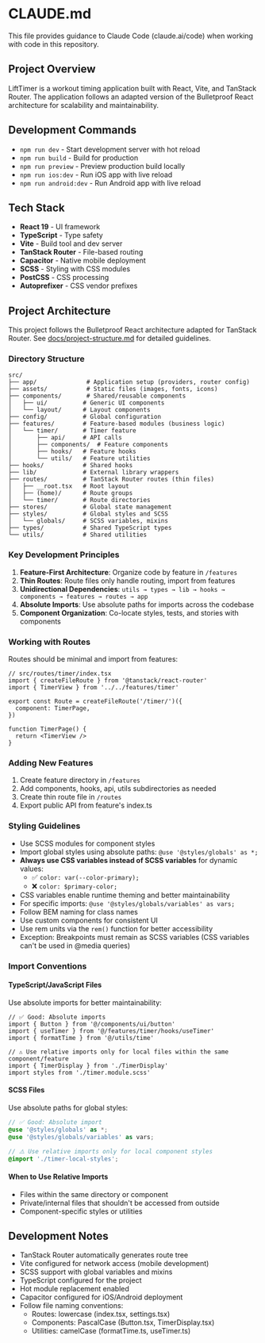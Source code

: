# CLAUDE.md

This file provides guidance to Claude Code (claude.ai/code) when working with code in this repository.

## Project Overview

LiftTimer is a workout timing application built with React, Vite, and TanStack Router. The application follows an adapted version of the Bulletproof React architecture for scalability and maintainability.

## Development Commands

- `npm run dev` - Start development server with hot reload
- `npm run build` - Build for production
- `npm run preview` - Preview production build locally
- `npm run ios:dev` - Run iOS app with live reload
- `npm run android:dev` - Run Android app with live reload

## Tech Stack

- **React 19** - UI framework
- **TypeScript** - Type safety
- **Vite** - Build tool and dev server
- **TanStack Router** - File-based routing
- **Capacitor** - Native mobile deployment
- **SCSS** - Styling with CSS modules
- **PostCSS** - CSS processing
- **Autoprefixer** - CSS vendor prefixes

## Project Architecture

This project follows the Bulletproof React architecture adapted for TanStack Router. See [docs/project-structure.md](./docs/project-structure.md) for detailed guidelines.

### Directory Structure

```
src/
├── app/              # Application setup (providers, router config)
├── assets/           # Static files (images, fonts, icons)
├── components/       # Shared/reusable components
│   ├── ui/          # Generic UI components
│   └── layout/      # Layout components
├── config/          # Global configuration
├── features/        # Feature-based modules (business logic)
│   └── timer/       # Timer feature
│       ├── api/     # API calls
│       ├── components/  # Feature components
│       ├── hooks/   # Feature hooks
│       └── utils/   # Feature utilities
├── hooks/           # Shared hooks
├── lib/             # External library wrappers
├── routes/          # TanStack Router routes (thin files)
│   ├── __root.tsx   # Root layout
│   ├── (home)/      # Route groups
│   └── timer/       # Route directories
├── stores/          # Global state management
├── styles/          # Global styles and SCSS
│   └── globals/     # SCSS variables, mixins
├── types/           # Shared TypeScript types
└── utils/           # Shared utilities
```

### Key Development Principles

1. **Feature-First Architecture**: Organize code by feature in `/features`
2. **Thin Routes**: Route files only handle routing, import from features
3. **Unidirectional Dependencies**: `utils → types → lib → hooks → components → features → routes → app`
4. **Absolute Imports**: Use absolute paths for imports across the codebase
5. **Component Organization**: Co-locate styles, tests, and stories with components

### Working with Routes

Routes should be minimal and import from features:

```tsx
// src/routes/timer/index.tsx
import { createFileRoute } from '@tanstack/react-router'
import { TimerView } from '../../features/timer'

export const Route = createFileRoute('/timer/')({
  component: TimerPage,
})

function TimerPage() {
  return <TimerView />
}
```

### Adding New Features

1. Create feature directory in `/features`
2. Add components, hooks, api, utils subdirectories as needed
3. Create thin route file in `/routes`
4. Export public API from feature's index.ts

### Styling Guidelines

- Use SCSS modules for component styles
- Import global styles using absolute paths: `@use '@styles/globals' as *;`
- **Always use CSS variables instead of SCSS variables** for dynamic values:
  - ✅ `color: var(--color-primary);`
  - ❌ `color: $primary-color;`
- CSS variables enable runtime theming and better maintainability
- For specific imports: `@use '@styles/globals/variables' as vars;`
- Follow BEM naming for class names
- Use custom components for consistent UI
- Use rem units via the `rem()` function for better accessibility
- Exception: Breakpoints must remain as SCSS variables (CSS variables can't be used in @media queries)

### Import Conventions

#### TypeScript/JavaScript Files

Use absolute imports for better maintainability:

```tsx
// ✅ Good: Absolute imports
import { Button } from '@/components/ui/button'
import { useTimer } from '@/features/timer/hooks/useTimer'
import { formatTime } from '@/utils/time'

// ⚠️ Use relative imports only for local files within the same component/feature
import { TimerDisplay } from './TimerDisplay'
import styles from './timer.module.scss'
```

#### SCSS Files

Use absolute paths for global styles:

```scss
// ✅ Good: Absolute import
@use '@styles/globals' as *;
@use '@styles/globals/variables' as vars;

// ⚠️ Use relative imports only for local component styles
@import './timer-local-styles';
```

#### When to Use Relative Imports

- Files within the same directory or component
- Private/internal files that shouldn't be accessed from outside
- Component-specific styles or utilities

## Development Notes

- TanStack Router automatically generates route tree
- Vite configured for network access (mobile development)
- SCSS support with global variables and mixins
- TypeScript configured for the project
- Hot module replacement enabled
- Capacitor configured for iOS/Android deployment
- Follow file naming conventions:
  - Routes: lowercase (index.tsx, settings.tsx)
  - Components: PascalCase (Button.tsx, TimerDisplay.tsx)
  - Utilities: camelCase (formatTime.ts, useTimer.ts)
